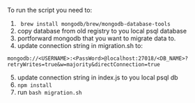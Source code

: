 To run the script you need to:

1. ` brew install mongodb/brew/mongodb-database-tools`
2. copy database from old registry to you local psql database
3. portforward mongodb that you want to migrate data to.
4. update connection string in migration.sh to:

```
mongodb://<USERNAME>:<PassWord>@localhost:27018/<DB_NAME>?retryWrites=true&w=majority&directConnection=true
```

5. update connection string in index.js to you local psql db
6. `npm install`
7. run `bash migration.sh`
